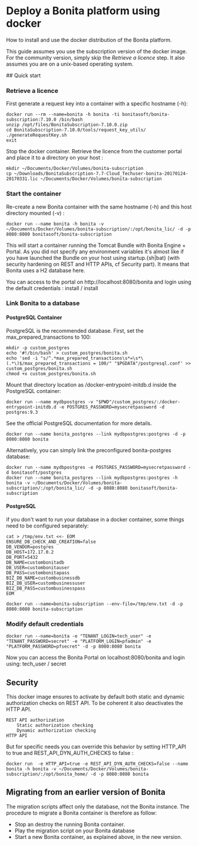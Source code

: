 # Deploy a Bonita platform using docker

How to install and use the docker distribution of the Bonita platform.

This guide assumes you use the subscription version of the docker image. For the community version, simply skip the _Retrieve a licence_ step.
It also assumes you are on a unix-based operating system.

## Quick start

### Retrieve a licence
First generate a request key into a container with a specific hostname (-h):

```
docker run --rm --name=bonita -h bonita -ti bonitasoft/bonita-subscription:7.10.0 /bin/bash
unzip /opt/files/BonitaSubscription-7.10.0.zip
cd BonitaSubscription-7.10.0/tools/request_key_utils/
./generateRequestKey.sh
exit
```
Stop the docker container.
Retrieve the licence from the customer portal and place it to a directory on your host :
```
mkdir ~/Documents/Docker/Volumes/bonita-subscription
cp ~/Downloads/BonitaSubscription-7.7-Cloud_Techuser-bonita-20170124-20170331.lic ~/Documents/Docker/Volumes/bonita-subscription
```

### Start the container

Re-create a new Bonita container with the same hostname (-h) and this host directory mounted (-v) :

```
docker run --name bonita -h bonita -v ~/Documents/Docker/Volumes/bonita-subscription/:/opt/bonita_lic/ -d -p 8080:8080 bonitasoft/bonita-subscription
```

This will start a container running the Tomcat Bundle with Bonita Engine + Portal. As you did not specify any environment variables it's almost like if you have launched the Bundle on your host using startup.{sh|bat} (with security hardening on REST and HTTP APIs, cf Security part). It means that Bonita uses a H2 database here.

You can access to the portal on http://localhost:8080/bonita and login using the default credentials : install / install

### Link Bonita to a database

#### PostgreSQL Container

PostgreSQL is the recommended database.
First, set the max_prepared_transactions to 100:
```
mkdir -p custom_postgres
echo '#!/bin/bash' > custom_postgres/bonita.sh
echo 'sed -i "s/^.*max_prepared_transactions\s*=\s*\(.*\)$/max_prepared_transactions = 100/" "$PGDATA"/postgresql.conf' >> custom_postgres/bonita.sh
chmod +x custom_postgres/bonita.sh
```
Mount that directory location as /docker-entrypoint-initdb.d inside the PostgreSQL container:
```
docker run --name mydbpostgres -v "$PWD"/custom_postgres/:/docker-entrypoint-initdb.d -e POSTGRES_PASSWORD=mysecretpassword -d postgres:9.3
```
See the official PostgreSQL documentation for more details.
```
docker run --name bonita_postgres --link mydbpostgres:postgres -d -p 8080:8080 bonita
```

Alternatively, you can simply link the preconfigured bonita-postgres database:
```
docker run --name mydbpostgres -e POSTGRES_PASSWORD=mysecretpassword -d bonitasoft/postgres
docker run --name bonita_postgres --link mydbpostgres:postgres -h bonita -v ~/Documents/Docker/Volumes/bonita-subscription/:/opt/bonita_lic/ -d -p 8080:8080 bonitasoft/bonita-subscription
```

#### PostgreSQL
if you don't want to run your database in a docker container, some things need to be configured separately: 
```
cat > /tmp/env.txt <<- EOM
ENSURE_DB_CHECK_AND_CREATION=false
DB_VENDOR=postgres
DB_HOST=172.17.0.2
DB_PORT=5432
DB_NAME=custombonitadb
DB_USER=custombonitauser
DB_PASS=custombonitapass
BIZ_DB_NAME=custombusinessdb
BIZ_DB_USER=custombusinessuser
BIZ_DB_PASS=custombusinesspass
EOM
```
```
docker run --name=bonita-subscription --env-file=/tmp/env.txt -d -p 8080:8080 bonita-subscription
```

### Modify default credentials
```
docker run --name=bonita -e "TENANT_LOGIN=tech_user" -e "TENANT_PASSWORD=secret" -e "PLATFORM_LOGIN=pfadmin" -e "PLATFORM_PASSWORD=pfsecret" -d -p 8080:8080 bonita
```
Now you can access the Bonita Portal on localhost:8080/bonita and login using: tech_user / secret


## Security
This docker image ensures to activate by default both static and dynamic authorization checks on REST API. To be coherent it also deactivates the HTTP API.

    REST API authorization
        Static authorization checking
        Dynamic authorization checking
    HTTP API

But for specific needs you can override this behavior by setting HTTP_API to true and REST_API_DYN_AUTH_CHECKS to false :
```
docker run  -e HTTP_API=true -e REST_API_DYN_AUTH_CHECKS=false --name bonita -h bonita -v ~/Documents/Docker/Volumes/bonita-subscription/:/opt/bonita_home/ -d -p 8080:8080 bonita
```

## Migrating from an earlier version of Bonita
The migration scripts affect only the database, not the Bonita instance.
The procedure to migrate a Bonita container is therefore as follow:
* Stop an destroy the running Bonita container.
* Play the migration script on your Bonita database
* Start a new Bonita container, as explained above, in the new version.
